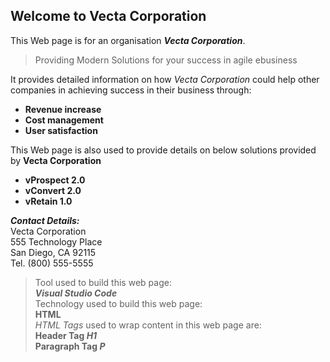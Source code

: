 ## Welcome to Vecta Corporation
This Web page is for an organisation **_Vecta Corporation_**. 
>Providing Modern Solutions for your success in agile ebusiness

It provides detailed information on how _Vecta Corporation_ could help other companies in achieving success in their business through:
* **Revenue increase**
* **Cost management**
* **User satisfaction**  

This Web page is also used to provide details on below solutions provided by **Vecta Corporation**    
* **vProspect 2.0**
* **vConvert 2.0**
* **vRetain 1.0**  

**_Contact Details:_**    
Vecta Corporation  
555 Technology Place  
San Diego, CA 92115  
Tel. (800) 555-5555  

>Tool used to build this web page:  
>**_Visual Studio Code_**  
>Technology used to build this web page:  
**HTML**  
_HTML Tags_ used to wrap content in this web page are:  
**Header Tag _H1_**  
**Paragraph Tag _P_**  
